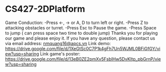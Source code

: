 # CS427-2DPlatform
 Game Conduction:
  -Press <-, -> or A, D to turn left or right.
  -Press Z to attacking obstacles or turret.
  -Press Esc to Pause the game.
  -Press Space to jump ( can press space two time to double jump)
 Thanks you for playing our game and please enjoy it.
 If you have any question, please contact us via email address: nmquang16@apcs.vn
Link demo: https://drive.google.com/file/d/1XeGtSc0C7P1k4gFh7Un5WJML0BFiGfGY/view?usp=sharing
Link game's poster: https://drive.google.com/file/d/13eB0ZE2pmXv5FsbIHw5DvKItp_pbGrnP/view?usp=sharing

